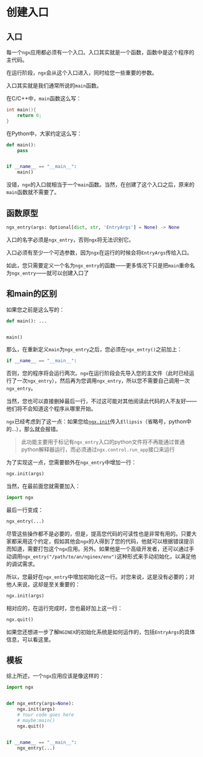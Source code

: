 # 创建入口

## 入口

每一个`ngx`应用都必须有一个入口。入口其实就是一个函数，函数中是这个程序的主代码。

在运行阶段，`ngx`会从这个入口进入，同时给您一些重要的参数。

入口其实就是我们通常所说的`main`函数。

在C/C++中，`main`函数这么写：

```c++
int main(){
	return 0;
}
```

在Python中，大家约定这么写：

```python
def main():
	pass


if __name__ == "__main__":
	main()

```

没错，`ngx`的入口就相当于一个`main`函数。当然，在创建了这个入口之后，原来的`main`函数就不需要了。

## 函数原型

```python
ngx_entry(args: Optional[dict, str, 'EntryArgs'] = None) -> None
```

入口的名字必须是`ngx_entry`，否则`ngx`将无法识别它。

入口必须有至少一个可选参数，因为`ngx`在运行的时候会将`EntryArgs`传给入口。

如此，您只需要定义一个名为`ngx_entry`的函数——更多情况下只是把`main`重命名为`ngx_entry`——就可以创建入口了

## 和main的区别

如果您之前是这么写的：

```python
def main(): ...


main()

```

那么，在重新定义`main`为`ngx_entry`之后，您必须在`ngx_entry()`之前加上：

```python
if __name__ == "__main__":
```

否则，您的程序将会运行两次。`ngx`在运行阶段会先导入您的主文件（此时已经运行了一次`ngx_entry`），然后再为您调用`ngx_entry`，所以您不需要自己调用一次`ngx_entry`。

当然，您也可以直接删掉最后一行，不过这可能对其他阅读此代码的人不友好——他们将不会知道这个程序从哪里开始。

`ngx`已经考虑到了这一点：如果您给[`ngx.init`](../../ngx/.ngx/01ngx-init.md)传入`Ellipsis`（省略号，python中的...），那么就会报错。

> 此功能主要用于标记有```ngx_entry```入口的python文件将不再能通过普通python解释器运行，而必须通过```ngx.control.run_app```接口来运行

为了实现这一点，您需要额外在`ngx_entry`中增加一行：

```python
ngx.init(args)
```

当然，在最前面您就需要加入：

```python
import ngx
```

最后一行变成：

```python
ngx_entry(...)
```

尽管这些操作都不是必要的，但是，提高您代码的可读性也是非常有用的。只要大家都采用这个约定，假如其他会`ngx`的人得到了您的代码，他就可以根据错误提示而知道，需要打包这个`ngx`应用。另外。如果他是一个高级开发者，还可以通过手动调用`ngx_entry("/path/to/an/nginex/env")`这种形式来手动初始化，以满足他的调试需求。

所以，您最好在`ngx_entry`中增加初始化这一行。对您来说，这是没有必要的；对他人来说，这却是至关重要的：

```python
ngx.init(args)
```

相对应的，在运行完成时，您也最好加上这一行：

```python
ngx.quit()
```

如果您还想进一步了解`NGINEX`的初始化系统是如何运作的，包括`EntryArgs`的具体信息，可以看这里。

## 模板

综上所述，一个`ngx`应用应该是像这样的：

```python
import ngx


def ngx_entry(args=None):
	ngx.init(args)
	# Your code goes here
	# maybe:main()
	ngx.quit()


if __name__ == "__main__":
	ngx_entry(...)

```